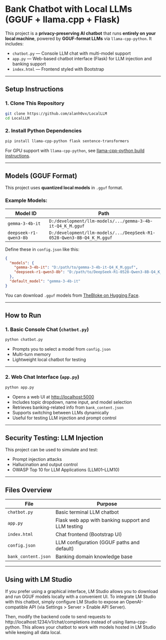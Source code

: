 # Bank Chatbot with Local LLMs (GGUF + llama.cpp + Flask)

This project is a **privacy-preserving AI chatbot** that runs **entirely on your local machine**, powered by **GGUF-format LLMs** via `llama-cpp-python`. It includes:

- `chatbot.py` — Console LLM chat with multi-model support  
- `app.py` — Web-based chatbot interface (Flask) for LLM injection and banking support  
- `index.html` — Frontend styled with Bootstrap

---

## Setup Instructions

### 1. Clone This Repository

```bash
git clone https://github.com/alanh0vx/LocalLLM
cd LocalLLM
```

### 2. Install Python Dependencies

```bash
pip install llama-cpp-python flask sentence-transformers
```

For GPU support with `llama-cpp-python`, see [llama-cpp-python build instructions](https://github.com/abetlen/llama-cpp-python#installation).

---

## Models (GGUF Format)

This project uses **quantized local models** in `.gguf` format.

### Example Models:

| Model ID                 | Path                                                                 |
|--------------------------|----------------------------------------------------------------------|
| `gemma-3-4b-it`          | `D:/development/llm-models/.../gemma-3-4b-it-Q4_K_M.gguf`             |
| `deepseek-r1-qwen3-8b`   | `D:/development/llm-models/.../DeepSeek-R1-0528-Qwen3-8B-Q4_K_M.gguf` |

Define these in `config.json` like this:

```json
{
  "models": {
    "gemma-3-4b-it": "D:/path/to/gemma-3-4b-it-Q4_K_M.gguf",
    "deepseek-r1-qwen3-8b": "D:/path/to/DeepSeek-R1-0528-Qwen3-8B-Q4_K_M.gguf"
  },
  "default_model": "gemma-3-4b-it"
}
```

You can download `.gguf` models from [TheBloke on Hugging Face](https://huggingface.co/TheBloke).

---

## How to Run

### 1. Basic Console Chat (`chatbot.py`)

```bash
python chatbot.py
```

- Prompts you to select a model from `config.json`
- Multi-turn memory
- Lightweight local chatbot for testing

---

### 2. Web Chat Interface (`app.py`)

```bash
python app.py
```

- Opens a web UI at [http://localhost:5000](http://localhost:5000)
- Includes topic dropdown, name input, and model selection
- Retrieves banking-related info from `bank_content.json`
- Supports switching between LLMs dynamically
- Useful for testing LLM injection and prompt control

---

## Security Testing: LLM Injection

This project can be used to simulate and test:

- Prompt injection attacks
- Hallucination and output control
- OWASP Top 10 for LLM Applications (LLM01–LLM10)

---

## Files Overview

| File                | Purpose                                      |
|---------------------|----------------------------------------------|
| `chatbot.py`        | Basic terminal LLM chatbot                   |
| `app.py`            | Flask web app with banking support and LLM testing |
| `index.html`        | Chat frontend (Bootstrap UI)                 |
| `config.json`       | LLM configuration (GGUF paths and default)   |
| `bank_content.json` | Banking domain knowledge base                |

---

## Using with LM Studio

If you prefer using a graphical interface, LM Studio allows you to download and run GGUF models locally with a convenient UI. To integrate LM Studio with this chatbot, simply configure LM Studio to expose an OpenAI-compatible API (via Settings > Server > Enable API Server). 

Then, modify the backend code to send requests to http://localhost:1234/v1/chat/completions instead of using llama-cpp-python. This allows your chatbot to work with models hosted in LM Studio while keeping all data local.